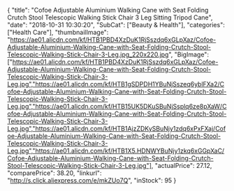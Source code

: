 {
	"title": "Cofoe Adjustable Aluminium Walking Cane with Seat Folding Crutch Stool Telescopic Walking Stick Chair 3 Leg Sitting Tripod Cane",
	"date": "2018-10-31 10:30:20",
	"SubCat": ["Beauty & Health"],
	"categories": ["Health Care"],
	"thumbnailImage": "https://ae01.alicdn.com/kf/HTB1PBD4XzDuK1RjSszdq6xGLpXaz/Cofoe-Adjustable-Aluminium-Walking-Cane-with-Seat-Folding-Crutch-Stool-Telescopic-Walking-Stick-Chair-3-Leg.jpg_220x220.jpg",
	"BigImage": ["https://ae01.alicdn.com/kf/HTB1PBD4XzDuK1RjSszdq6xGLpXaz/Cofoe-Adjustable-Aluminium-Walking-Cane-with-Seat-Folding-Crutch-Stool-Telescopic-Walking-Stick-Chair-3-Leg.jpg","https://ae01.alicdn.com/kf/HTB1gSDPDH1YBuNjSszeq6yblFXa2/Cofoe-Adjustable-Aluminium-Walking-Cane-with-Seat-Folding-Crutch-Stool-Telescopic-Walking-Stick-Chair-3-Leg.jpg","https://ae01.alicdn.com/kf/HTB15UK5DKuSBuNjSsplq6ze8pXaW/Cofoe-Adjustable-Aluminium-Walking-Cane-with-Seat-Folding-Crutch-Stool-Telescopic-Walking-Stick-Chair-3-Leg.jpg","https://ae01.alicdn.com/kf/HTB1AjzZDKySBuNjy1zdq6xPxFXaj/Cofoe-Adjustable-Aluminium-Walking-Cane-with-Seat-Folding-Crutch-Stool-Telescopic-Walking-Stick-Chair-3-Leg.jpg","https://ae01.alicdn.com/kf/HTB1X5.HDNWYBuNjy1zkq6xGGpXaC/Cofoe-Adjustable-Aluminium-Walking-Cane-with-Seat-Folding-Crutch-Stool-Telescopic-Walking-Stick-Chair-3-Leg.jpg"],
	"actualPrice": 27.12,
	"comparePrice": 38.20,
	"linkurl": "http://s.click.aliexpress.com/e/mkZUo7Q",
	"inStock": 95
}
